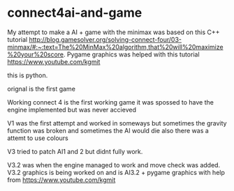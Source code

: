 # connect4ai-and-game

My attempt to make a AI + game with the minimax was based on this C++ tutorial http://blog.gamesolver.org/solving-connect-four/03-minmax/#:~:text=The%20MinMax%20algorithm,that%20will%20maximize%20your%20score.
Pygame graphics was helped with this tutorial https://www.youtube.com/kgmit

this is python.

orignal is the first game 

Working connect 4 is the first working game it was spossed to have the engine implemented but was never accieved 

V1 was the first attempt and worked in someways but sometimes the gravity function was broken and sometimes the AI would die also there was a attemt to use colours

V3 tried to patch AI1 and 2 but didnt fully work.

V3.2 was when the engine managed to work and move check was added.
V3.2 graphics is being worked on and is AI3.2 + pygame graphics with help from https://www.youtube.com/kgmit
